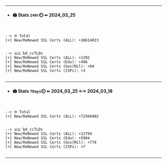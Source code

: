 

---
- #### 🖨️ **Stats** `24Hr`⏲️ ➼ 2024_03_25
```console


--> 🌐 Total
[+] New/ReNewed SSL Certs (ALL): +10614023


--> 🇧🇩 bd_ccTLDs
[+] New/ReNewed SSL Certs (ALL): +1392
[+] New/ReNewed SSL Certs (Edu): +496
[+] New/ReNewed SSL Certs (Gov|Mil): +94
[+] New/ReNewed SSL Certs (ISPs): +3


```

---
- #### 🖨️ **Stats** `7Days`⏲️ ➼ 2024_03_25 <--> 2024_03_18
```console


--> 🌐 Total
[+] New/ReNewed SSL Certs (ALL): +72566902


--> 🇧🇩 bd_ccTLDs
[+] New/ReNewed SSL Certs (ALL): +13794
[+] New/ReNewed SSL Certs (Edu): +5904
[+] New/ReNewed SSL Certs (Gov|Mil): +779
[+] New/ReNewed SSL Certs (ISPs): +7


```

---

